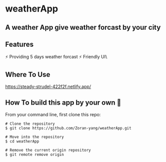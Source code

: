 # weatherApp

## A weather App give weather forcast by your city 

## Features

⚡️ Providing 5 days weather forcast
⚡️ Friendly UI\

## Where To Use
https://steady-strudel-422f2f.netlify.app/

## How To build this app by your own 🔧

From your command line, first clone this repo:

```
# Clone the repository
$ git clone https://github.com/Zoran-yang/weatherApp.git

# Move into the repository
$ cd weatherApp

# Remove the current origin repository
$ git remote remove origin
```

